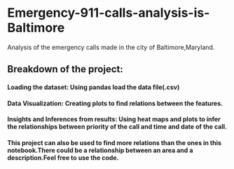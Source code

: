 # Emergency-911-calls-analysis-is-Baltimore
Analysis of the emergency calls made in the city of Baltimore,Maryland.

## Breakdown of the project:

#### Loading the dataset: Using pandas load the data file(.csv)

#### Data Visualization: Creating plots to find relations between the features.

#### Insights and Inferences from results: Using heat maps and plots to infer the relationships between priority of the call and time and date of the call.

#### This project can also be used to find more relations than the ones in this notebook.There could be a relationship between an area and a description.Feel free to use the code.
